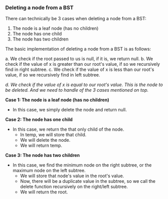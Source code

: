 ### Deleting a node from a BST

There can technically be 3 cases when deleting a node from a BST:
1. The node is a leaf node (has no children)
2. The node has one child
3. The node has two children

The basic implementation of deleting a node from a BST is as follows:

a. We check if the root passed to us is null, if it is, we return null.
b. We check if the value of x is greater than our root's value, if so we recursively find in right subtree.
c. We check if the value of x is less than our root's value, if so we recursively find in left subtree.

*d. We check if the value of x is equal to our root's value. This is the node to be deleted. And we need to handle of the 3 cases mentioned on top.*

**Case 1: The node is a leaf node (has no children)**
- In this case, we simply delete the node and return null.

**Case 2: The node has one child**
- In this case, we return the that only child of the node. 
    - In temp, we will store that child.
    - We will delete the node.
    - We will return temp.
    
**Case 3: The node has two children**
- In this case, we find the minimum node on the right subtree, or the maximum node on the left subtree.
    - We will store that node's value in the root's value.
    - Now, there will be a duplicate value in the subtree, so we call the delete function recursively on the right/left subtree.
    - We will return the root.    
